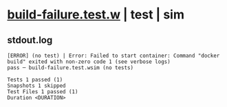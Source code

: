 # [build-failure.test.w](../../../../../../examples/tests/sdk_tests/container/build-failure.test.w) | test | sim

## stdout.log
```log
[ERROR] (no test) | Error: Failed to start container: Command "docker build" exited with non-zero code 1 (see verbose logs)
pass ─ build-failure.test.wsim (no tests)

Tests 1 passed (1)
Snapshots 1 skipped
Test Files 1 passed (1)
Duration <DURATION>
```

